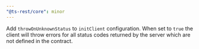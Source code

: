 ```yaml
---
"@ts-rest/core": minor
---
```


Add `throwOnUnknownStatus` to `initClient` configuration. When set to `true` the client will throw errors for all status codes returned by the server which are not defined in the contract.

